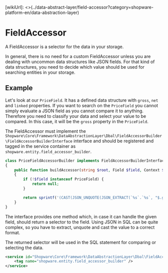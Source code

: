[wikiUrl]: <>(../data-abstract-layer/field-accessor?category=shopware-platform-en/data-abstraction-layer)

# FieldAccessor

A FieldAccessor is a selector for the data in your storage.

In general, there is no need for a custom FieldAccessor unless you are dealing with uncommon data structures
like JSON fields. For that kind of data structures, you need to decide which value should be used for searching
entities in your storage.

## Example

Let's look at our `PriceField`. It has a defined data structure with `gross`, `net` and `linked` properties. If you
want to search on the `PriceField` you cannot simply evaluate a JSON field as you cannot compare it to anything.
Therefore you need to classify your data and select your value to be compared. In this case, it will be the `gross`
property in the `PriceField`.

The FieldAccessor must implement the `Shopware\Core\Framework\DataAbstractionLayer\Dbal\FieldAccessorBuilder\FieldAccessorBuilderInterface` interface and should be registered and tagged in the service container as
`shopware.entity.field_accessor_builder`.

```php
class PriceFieldAccessorBuilder implements FieldAccessorBuilderInterface
{
    public function buildAccessor(string $root, Field $field, Context $context, string $accessor): ?string
    {
        if (!$field instanceof PriceField) {
            return null;
        }

        return sprintf('(CAST(JSON_UNQUOTE(JSON_EXTRACT(`%s`.`%s`, "$.gross")) AS DECIMAL))', $root, $field->getStorageName());
    }
}
```

The interface provides one method which, in case it can handle the given field, should return a selector to the
field. Using JSON in SQL can be quite complex, so you have to extract, unquote and cast the value to a correct format.

The returned selector will be used in the SQL statement for comparing or selecting the data.

```xml
<service id="Shopware\Core\Framework\DataAbstractionLayer\Dbal\FieldAccessorBuilder\PriceFieldAccessorBuilder">
    <tag name="shopware.entity.field_accessor_builder" />
</service>
```